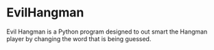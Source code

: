 # EvilHangman

Evil Hangman is a Python program designed to out smart the Hangman player by changing the word that is being guessed.
